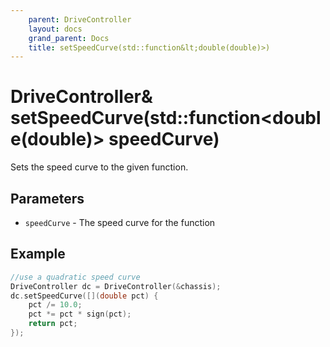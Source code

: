 ```yaml
---
    parent: DriveController
    layout: docs
    grand_parent: Docs
    title: setSpeedCurve(std::function&lt;double(double)>)
---
```

# DriveController&amp; setSpeedCurve(std::function&lt;double(double)> speedCurve)
Sets the speed curve to the given function. 

## Parameters
- `speedCurve` - The speed curve for the function

## Example
```cpp
//use a quadratic speed curve
DriveController dc = DriveController(&chassis);
dc.setSpeedCurve([](double pct) {
    pct /= 10.0;
    pct *= pct * sign(pct);
    return pct;
});
```